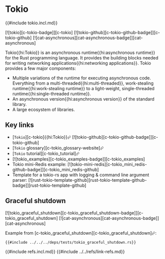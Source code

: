 # Tokio

{{#include tokio.incl.md}}

[![tokio][c-tokio-badge]][c-tokio]  [![tokio-github][c-tokio-github-badge]][c-tokio-github]  [![cat-asynchronous][cat-asynchronous-badge]][cat-asynchronous]

Tokio{{hi:Tokio}} is an asynchronous runtime{{hi:asynchronous runtime}} for the Rust programming language. It provides the building blocks needed for writing networking applications{{hi:networking applications}}. Tokio provides a few major components:

- Multiple variations of the runtime for executing asynchronous code. Everything from a multi-threaded{{hi:multi-threaded}}, work-stealing runtime{{hi:work-stealing runtime}} to a light-weight, single-threaded runtime{{hi:single-threaded runtime}}.
- An asynchronous version{{hi:asynchronous version}} of the standard library.
- A large ecosystem of libraries.

## Key links

- [`Tokio`][c-tokio]{{hi:Tokio}}⮳  [![tokio-github][c-tokio-github-badge]][c-tokio-github]
- [`Tokio` glossary][c-tokio_glossary-website]⮳
- [`Tokio` tutorial][c-tokio_tutorial]⮳
- [![tokio_examples][c-tokio_examples-badge]][c-tokio_examples]
- Tokio mini-Redis example: [![tokio-mini-redis][c-tokio_mini_redis-github-badge]][c-tokio_mini_redis-github]
- Template for a tokio-rs app with logging & command line argument parser: [![rust-tokio-template-github][rust-tokio-template-github-badge]][rust-tokio-template-github]

## Graceful shutdown

[![tokio_graceful_shutdown][c-tokio_graceful_shutdown-badge]][c-tokio_graceful_shutdown]  [![cat-asynchronous][cat-asynchronous-badge]][cat-asynchronous]

Example from [c-tokio_graceful_shutdown][c-tokio_graceful_shutdown]⮳:

```rust,editable,noplayground,no_run
{{#include ../../../deps/tests/tokio_graceful_shutdown.rs}}
```

{{#include refs.incl.md}}
{{#include ../../refs/link-refs.md}}
